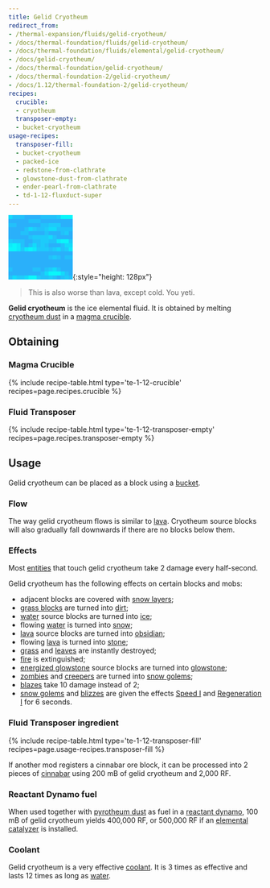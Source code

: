 ```yaml
---
title: Gelid Cryotheum
redirect_from:
- /thermal-expansion/fluids/gelid-cryotheum/
- /docs/thermal-foundation/fluids/gelid-cryotheum/
- /docs/thermal-foundation/fluids/elemental/gelid-cryotheum/
- /docs/gelid-cryotheum/
- /docs/thermal-foundation/gelid-cryotheum/
- /docs/thermal-foundation-2/gelid-cryotheum/
- /docs/1.12/thermal-foundation-2/gelid-cryotheum/
recipes:
  crucible:
  - cryotheum
  transposer-empty:
  - bucket-cryotheum
usage-recipes:
  transposer-fill:
  - bucket-cryotheum
  - packed-ice
  - redstone-from-clathrate
  - glowstone-dust-from-clathrate
  - ender-pearl-from-clathrate
  - td-1-12-fluxduct-super
---
```


![Gelid cryotheum](/assets/images/thermal-foundation-2/gelid-cryotheum.gif){:style="height: 128px"}

> This is also worse than lava, except cold. You yeti.


**Gelid cryotheum** is the ice elemental fluid. It is obtained by melting
[cryotheum dust](../cryotheum-dust/) in a [magma
crucible](../../thermal-expansion/magma-crucible/).


Obtaining
---------

### Magma Crucible
{% include recipe-table.html type='te-1-12-crucible' recipes=page.recipes.crucible %}

### Fluid Transposer
{% include recipe-table.html type='te-1-12-transposer-empty' recipes=page.recipes.transposer-empty %}


Usage
-----

Gelid cryotheum can be placed as a block using a
[bucket](https://minecraft.wiki/w/Bucket).

### Flow
The way gelid cryotheum flows is similar to
[lava](https://minecraft.wiki/w/Lava). Cryotheum source blocks will also
gradually fall downwards if there are no blocks below them.

### Effects
Most [entities](https://minecraft.wiki/w/Entity) that touch gelid
cryotheum take 2 damage every half-second.

Gelid cryotheum has the following effects on certain blocks and mobs:

* adjacent blocks are covered with [snow
  layers](https://minecraft.wiki/w/Snow_(layer));
* [grass blocks](https://minecraft.wiki/w/Grass_Block) are turned into
  [dirt](https://minecraft.wiki/w/Dirt);
* [water](https://minecraft.wiki/w/Water) source blocks are turned into
  [ice](https://minecraft.wiki/w/Ice);
* flowing [water](https://minecraft.wiki/w/Water) is turned into
  [snow](https://minecraft.wiki/w/Snow_Block);
* [lava](https://minecraft.wiki/w/Lava) source blocks are turned into
  [obsidian](https://minecraft.wiki/w/Obsidian);
* flowing [lava](https://minecraft.wiki/w/Lava) is turned into
  [stone](https://minecraft.wiki/w/Stone);
* [grass](https://minecraft.wiki/w/Grass) and
  [leaves](https://minecraft.wiki/w/Leaves) are instantly destroyed;
* [fire](https://minecraft.wiki/w/Fire) is extinguished;
* [energized glowstone](../energized-glowstone/) source blocks are turned
  into [glowstone](https://minecraft.wiki/w/Glowstone);
* [zombies](https://minecraft.wiki/w/Zombie) and
  [creepers](https://minecraft.wiki/w/Creeper) are turned into [snow
  golems](https://minecraft.wiki/w/Snow_Golem);
* [blazes](https://minecraft.wiki/w/Blaze) take 10 damage instead of 2;
* [snow golems](https://minecraft.wiki/w/Snow_Golem) and
  [blizzes](../blizz/) are given the effects [Speed
  I](https://minecraft.wiki/w/Speed) and [Regeneration
  I](https://minecraft.wiki/w/Regeneration) for 6 seconds.

### Fluid Transposer ingredient
{% include recipe-table.html type='te-1-12-transposer-fill' recipes=page.usage-recipes.transposer-fill %}

If another mod registers a cinnabar ore block, it can be processed into 2 pieces
of [cinnabar](../cinnabar/) using 200 mB of gelid cryotheum and 2,000 RF.

### Reactant Dynamo fuel
When used together with [pyrotheum dust](../pyrotheum-dust/) as fuel in a
[reactant dynamo](../../thermal-expansion/reactant-dynamo/), 100 mB of gelid cryotheum yields
400,000 RF, or 500,000 RF if an [elemental
catalyzer](../../thermal-expansion/augment-elemental-catalyzer/) is installed.

### Coolant
Gelid cryotheum is a very effective [coolant](../../thermal-expansion/coolants/). It is 3 times as
effective and lasts 12 times as long as
[water](https://minecraft.wiki/w/Water).
